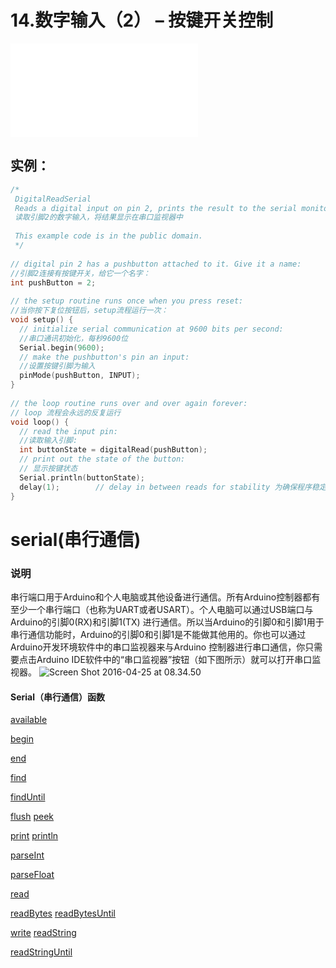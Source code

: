 # 14.数字输入（2） – 按键开关控制

<iframe src="//player.bilibili.com/player.html?aid=52628485&bvid=BV164411J7GE&cid=92096861&page=15" scrolling="no" border="0" frameborder="no" framespacing="0" allowfullscreen="true"> </iframe>

## 实例：

```cpp
/*
 DigitalReadSerial
 Reads a digital input on pin 2, prints the result to the serial monitor
 读取引脚2的数字输入，将结果显示在串口监视器中
 
 This example code is in the public domain.
 */
 
// digital pin 2 has a pushbutton attached to it. Give it a name:
//引脚2连接有按键开关，给它一个名字：
int pushButton = 2;
 
// the setup routine runs once when you press reset:
//当你按下复位按钮后，setup流程运行一次：
void setup() {
  // initialize serial communication at 9600 bits per second:
  //串口通讯初始化，每秒9600位
  Serial.begin(9600);
  // make the pushbutton's pin an input:
  //设置按键引脚为输入
  pinMode(pushButton, INPUT);
}
 
// the loop routine runs over and over again forever:
// loop 流程会永远的反复运行
void loop() {
  // read the input pin:
  //读取输入引脚:
  int buttonState = digitalRead(pushButton);
  // print out the state of the button:
  // 显示按键状态
  Serial.println(buttonState);
  delay(1);        // delay in between reads for stability 为确保程序稳定运行进行短暂停止
}
```

# serial(串行通信)

### 说明

串行端口用于Arduino和个人电脑或其他设备进行通信。所有Arduino控制器都有至少一个串行端口（也称为UART或者USART）。个人电脑可以通过USB端口与Arduino的引脚0(RX)和引脚1(TX) 进行通信。所以当Arduino的引脚0和引脚1用于串行通信功能时，Arduino的引脚0和引脚1是不能做其他用的。你也可以通过Arduino开发环境软件中的串口监视器来与Arduino 控制器进行串口通信，你只需要点击Arduino IDE软件中的“串口监视器”按钮（如下图所示）就可以打开串口监视器。
![Screen Shot 2016-04-25 at 08.34.50](http://www.taichi-maker.com/wp-content/uploads/2016/04/Screen-Shot-2016-04-25-at-08.34.50.png)

#### Serial（串行通信）函数

[available](http://www.taichi-maker.com/homepage/reference-index/arduino-code-reference/stream/available/) 

[begin](http://www.taichi-maker.com/homepage/reference-index/arduino-code-reference/serial/begin/) 

[end](http://www.taichi-maker.com/homepage/reference-index/arduino-code-reference/serial/serial-end/)

 [find](http://www.taichi-maker.com/homepage/reference-index/arduino-code-reference/stream/find/)

 [findUntil](http://www.taichi-maker.com/homepage/reference-index/arduino-code-reference/stream/finduntil/) 

[flush](http://www.taichi-maker.com/homepage/reference-index/arduino-code-reference/stream/flush/) [peek](http://www.taichi-maker.com/homepage/reference-index/arduino-code-reference/stream/peek/) 

[print](http://www.taichi-maker.com/homepage/reference-index/arduino-code-reference/serial/print/) [println](http://www.taichi-maker.com/homepage/reference-index/arduino-code-reference/serial/println/) 

[parseInt](http://www.taichi-maker.com/homepage/reference-index/arduino-code-reference/stream/parseint/)

 [parseFloat](http://www.taichi-maker.com/homepage/reference-index/arduino-code-reference/stream/parsefloat/)

 [read](http://www.taichi-maker.com/homepage/reference-index/arduino-code-reference/stream/read/) 

[readBytes](http://www.taichi-maker.com/homepage/reference-index/arduino-code-reference/stream/readbytes/) [readBytesUntil](http://www.taichi-maker.com/homepage/reference-index/arduino-code-reference/stream/readbytesuntil/) 

[write](http://www.taichi-maker.com/homepage/reference-index/arduino-code-reference/serial/write/) [readString](http://www.taichi-maker.com/homepage/reference-index/arduino-code-reference/stream/readstring/) 

[readStringUntil](http://www.taichi-maker.com/homepage/reference-index/arduino-code-reference/stream/readstringuntil/)